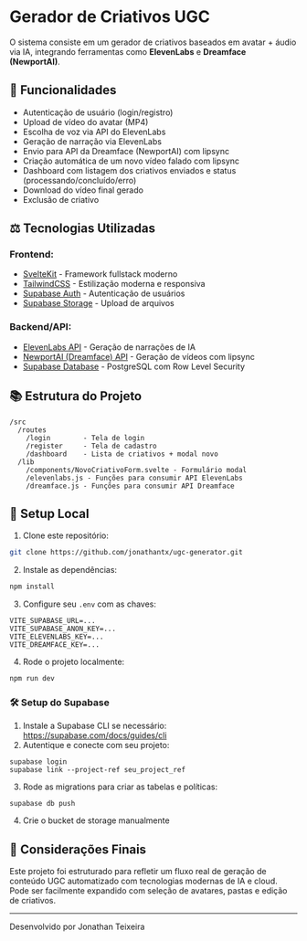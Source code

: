# Gerador de Criativos UGC

 O sistema consiste em um gerador de criativos baseados em avatar + áudio via IA, integrando ferramentas como **ElevenLabs** e **Dreamface (NewportAI)**.


## 🚀 Funcionalidades

* Autenticação de usuário (login/registro)
* Upload de vídeo do avatar (MP4)
* Escolha de voz via API do ElevenLabs
* Geração de narração via ElevenLabs
* Envio para API da Dreamface (NewportAI) com lipsync
* Criação automática de um novo vídeo falado com lipsync
* Dashboard com listagem dos criativos enviados e status (processando/concluído/erro)
* Download do vídeo final gerado
* Exclusão de criativo

## ⚖️ Tecnologias Utilizadas

### Frontend:

* [SvelteKit](https://kit.svelte.dev/) - Framework fullstack moderno
* [TailwindCSS](https://tailwindcss.com) - Estilização moderna e responsiva
* [Supabase Auth](https://supabase.com) - Autenticação de usuários
* [Supabase Storage](https://supabase.com) - Upload de arquivos

### Backend/API:

* [ElevenLabs API](https://www.elevenlabs.io/) - Geração de narrações de IA
* [NewportAI (Dreamface) API](https://dreamface.ai) - Geração de vídeos com lipsync
* [Supabase Database](https://supabase.com) - PostgreSQL com Row Level Security

## 📚 Estrutura do Projeto

```
/src
  /routes
    /login        - Tela de login
    /register     - Tela de cadastro
    /dashboard    - Lista de criativos + modal novo
  /lib
    /components/NovoCriativoForm.svelte - Formulário modal
    /elevenlabs.js - Funções para consumir API ElevenLabs
    /dreamface.js - Funções para consumir API Dreamface
```

## 📝 Setup Local

1. Clone este repositório:

```bash
git clone https://github.com/jonathantx/ugc-generator.git
```

2. Instale as dependências:

```bash
npm install
```

3. Configure seu `.env` com as chaves:

```
VITE_SUPABASE_URL=...
VITE_SUPABASE_ANON_KEY=...
VITE_ELEVENLABS_KEY=...
VITE_DREAMFACE_KEY=...
```

4. Rode o projeto localmente:

```bash
npm run dev

```

### 🛠️ Setup do Supabase

1. Instale a Supabase CLI se necessário: https://supabase.com/docs/guides/cli
2. Autentique e conecte com seu projeto:
```
supabase login
supabase link --project-ref seu_project_ref
```
3. Rode as migrations para criar as tabelas e políticas:
```
supabase db push
```
4. Crie o bucket de storage manualmente

## 📄 Considerações Finais

Este projeto foi estruturado para refletir um fluxo real de geração de conteúdo UGC automatizado com tecnologias modernas de IA e cloud. Pode ser facilmente expandido com seleção de avatares, pastas e edição de criativos.

---

Desenvolvido por Jonathan Teixeira
